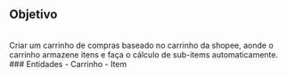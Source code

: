 ## Objetivo 
</br>
Criar um carrinho de compras baseado no carrinho da shopee, aonde o carrinho armazene itens e faça o cálculo de sub-items automaticamente. 
<br>
### Entidades
- Carrinho
- Item

